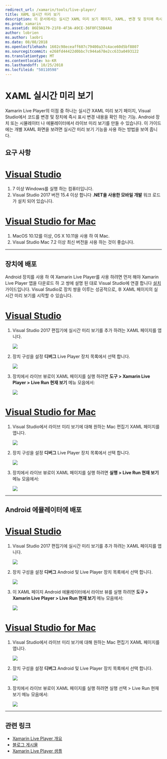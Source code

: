 ```yaml
---
redirect_url: /xamarin/tools/live-player/
title: XAML 실시간 미리 보기
description: 이 문서에서는 실시간 XAML 미리 보기 페이지, XAML, 변경 및 장치에 즉시 표시 변경 내용이 Xamarin Live Player를 사용 하는 방법을 설명 합니다.
ms.prod: xamarin
ms.assetid: 86E9A179-21F8-4F3A-A9CE-36F0FC5DB4A8
author: lobrien
ms.author: laobri
ms.date: 08/08/2018
ms.openlocfilehash: 1602c98eceaff607c79400a37c4ace60d5bf8807
ms.sourcegitcommit: e268fd44422d0bbc7c944a678e2cc633a0493122
ms.translationtype: MT
ms.contentlocale: ko-KR
ms.lasthandoff: 10/25/2018
ms.locfileid: "50110598"
---
```

# <a name="xaml-live-previewing"></a>XAML 실시간 미리 보기

Xamarin Live Player의 이점 중 하나는 실시간 XAML 미리 보기 페이지, Visual Studio에서 코드를 변경 및 장치에 즉시 표시 변경 내용을 확인 하는 기능. Android 장치 또는 시뮬레이터 나 에뮬레이터에서 라이브 미리 보기를 만들 수 있습니다. 이 가이드에는 개별 XAML 화면을 보려면 실시간 미리 보기 기능을 사용 하는 방법을 보여 줍니다.

## <a name="requirements"></a>요구 사항

# <a name="visual-studiotabwindows"></a>[Visual Studio](#tab/windows)

1. 7 이상 Windows를 실행 하는 컴퓨터입니다.
2. Visual Studio 2017 버전 15.4 이상 합니다 **.NET을 사용한 모바일 개발** 워크 로드가 설치 되어 있습니다.

# <a name="visual-studio-for-mactabmacos"></a>[Visual Studio for Mac](#tab/macos)

1. MacOS 10.12를 이상, OS X 10.11을 사용 하 여 Mac.
2. Visual Studio Mac 7.2 이상 최신 버전을 사용 하는 것이 좋습니다.

-----

<a name="deploydevice" />

## <a name="deploying-to-device"></a>장치에 배포

Android 장치를 사용 하 여 Xamarin Live Player를 사용 하려면 먼저 해야 Xamarin Live Player 앱을 다운로드 하 고 쌍에 설명 된 대로 Visual Studio에 연결 합니다 [설치](~/tools/live-player/install.md) 가이드입니다. Visual Studio로 장치 쌍을 이루는 성공적으로, 후 XAML 페이지의 실시간 미리 보기를 시작할 수 있습니다. 

# <a name="visual-studiotabwindows"></a>[Visual Studio](#tab/windows)

1. Visual Studio 2017 편집기에 실시간 미리 보기를 추가 하려는 XAML 페이지를 엽니다.

    ![](live-view-images/vs-image1.png)

2. 장치 구성을 설정 **디버그** Live Player 장치 목록에서 선택 합니다.

    ![](live-view-images/vs-image2.png)

3. 장치에서 라이브 뷰로이 XAML 페이지를 실행 하려면 **도구 > Xamarin Live Player > Live Run 현재 보기** 메뉴 모음에서:

    ![](live-view-images/vs-image3.png)

# <a name="visual-studio-for-mactabmacos"></a>[Visual Studio for Mac](#tab/macos)

1. Visual Studio에서 라이브 미리 보기에 대해 원하는 Mac 편집기 XAML 페이지를 엽니다.

    ![](live-view-images/image1.png)

2. 장치 구성을 설정 **디버그** Live Player 장치 목록에서 선택 합니다.

    ![](live-view-images/image2.png)

3. 장치에서 라이브 뷰로이 XAML 페이지를 실행 하려면 **실행 > Live Run 현재 보기** 메뉴 모음에서:

    ![](live-view-images/image3.png)

-----

## <a name="deploying-to-android-emulator"></a>Android 에뮬레이터에 배포

# <a name="visual-studiotabwindows"></a>[Visual Studio](#tab/windows)

1. Visual Studio 2017 편집기에 실시간 미리 보기를 추가 하려는 XAML 페이지를 엽니다.

    ![](live-view-images/vs-image1.png)

2. 장치 구성을 설정 **디버그** Android 및 Live Player 장치 목록에서 선택 합니다.

    ![](live-view-images/vs-image4.png)

3. 이 XAML 페이지 Android 에뮬레이터에서 라이브 뷰를 실행 하려면 **도구 > Xamarin Live Player > Live Run 현재 보기** 메뉴 모음에서:

    ![](live-view-images/vs-image3.png)

# <a name="visual-studio-for-mactabmacos"></a>[Visual Studio for Mac](#tab/macos)

1. Visual Studio에서 라이브 미리 보기에 대해 원하는 Mac 편집기 XAML 페이지를 엽니다.

    ![](live-view-images/image7.png)

2. 장치 구성을 설정 **디버그** Android 및 Live Player 장치 목록에서 선택 합니다.

    ![](live-view-images/image6.png)

3. 장치에서 라이브 뷰로이 XAML 페이지를 실행 하려면 실행 선택 > Live Run 현재 보기 메뉴 모음에서:

    ![](live-view-images/image3.png)

-----

## <a name="related-links"></a>관련 링크

- [Xamarin Live Player 개요](https://xamarin.com/live)
- [블로그 게시물](https://blog.xamarin.com/live-player/)
- [Xamarin Live Player 샘플](~/tools/live-player/samples.md)
